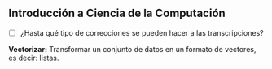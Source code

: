 ## Introducción a Ciencia de la Computación

- [ ] ¿Hasta qué tipo de correcciones se pueden hacer a las transcripciones?

**Vectorizar:** Transformar un conjunto de datos en un formato de vectores, es decir: listas.